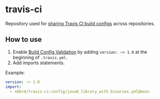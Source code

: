 # travis-ci

Repository used for [sharing Travis CI build configs](https://docs.travis-ci.com/user/build-config-imports/) across repositories.

## How to use

1. Enable [Build Config Validation](https://docs.travis-ci.com/user/build-config-validation) by adding `version: ~> 1.0` at the beginning of `.travis.yml`.
2. Add imports statements.

Example:
```yml
version: ~> 1.0
import:
  - nbbrd/travis-ci:config/java8_library_with_binaries.yml@main
```
